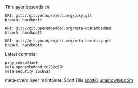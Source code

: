 This layer depends on:

    URI: git://git.yoctoproject.org/poky.git
    branch: hardknott

    URI: git://git.openembedded.org/meta-openembedded
    branch: hardknott

    URI: git://git.yoctoproject.org/meta-security.git
    branch: hardknott

Latest commits:

    poky e6ba9f34ef
    meta-openembedded dc262c52b
    meta-security 16c68aa

meta-overo layer maintainer: Scott Ellis <scott@jumpnowtek.com>
